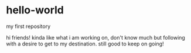 # hello-world
my first repository

hi friends!
kinda like what i am working on, don't know much but following with a desire to get to my destination.
still good to keep on going!
